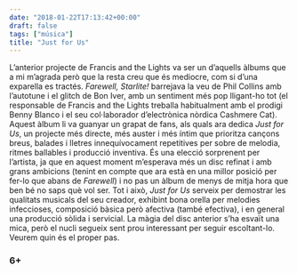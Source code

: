 ```yaml
---
date: "2018-01-22T17:13:42+00:00"
draft: false
tags: ["música"]
title: "Just for Us"
---
```

<!-- more -->

L’anterior projecte de Francis and the Lights va ser un d’aquells àlbums que a mi m’agrada però que la resta creu que és mediocre, com si d’una exparella es tractés. *Farewell, Starlite!* barrejava la veu de Phil Collins amb l’autotune i el glitch de Bon Iver, amb un sentiment més pop lligant-ho tot (el responsable de Francis and the Lights treballa habitualment amb el prodigi Benny Blanco i el seu col·laborador d’electrònica nòrdica Cashmere Cat). Aquest àlbum li va guanyar un grapat de fans, als quals ara dedica *Just for Us*, un projecte més directe, més auster i més íntim que prioritza cançons breus, balades i lletres innequívocament repetitives per sobre de melodia, ritmes ballables i producció inventiva. És una elecció sorprenent per l’artista, ja que en aquest moment m’esperava més un disc refinat i amb grans ambicions (tenint en compte que ara està en una millor posició per fer-lo que abans de *Farewell*) i no pas un àlbum de menys de mitja hora que ben bé  no saps què vol ser. Tot i això, *Just for Us* serveix per demostrar les qualitats musicals del seu creador, exhibint bona orella per melodies infeccioses, composició bàsica però afectiva (també efectiva), i en general una producció sòlida i servicial. La màgia del disc anterior s’ha esvaït una mica, però el nucli segueix sent prou interessant per seguir escoltant-lo. Veurem quin és el proper pas. 

### 6+